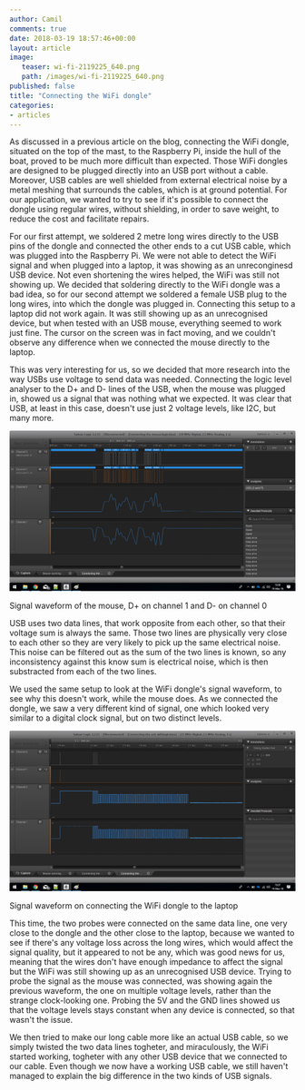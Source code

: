 ```yaml
---
author: Camil
comments: true
date: 2018-03-19 18:57:46+00:00
layout: article
image:
   teaser: wi-fi-2119225_640.png
   path: /images/wi-fi-2119225_640.png
published: false
title: "Connecting the WiFi dongle"
categories:
- articles
---
```


As discussed in a previous article on the blog, connecting the WiFi
dongle, situated on the top of the mast, to the Raspberry Pi, inside the
hull of the boat, proved to be much more difficult than expected.
Those WiFi dongles are designed to be plugged directly into an USB port
without a cable. Moreover, USB cables are well shielded from external 
electrical noise by a metal meshing that surrounds the cables, which is
at ground potential. For our application, we wanted to try to see if it's 
possible to connect the dongle using regular wires, without shielding, 
in order to save weight, to reduce the cost and facilitate repairs.

For our first attempt, we soldered 2 metre long wires directly to the USB 
pins of the dongle and connected the other ends to a cut USB cable, which 
was plugged into the Raspberry Pi. We were not able to detect the WiFi signal
and when plugged into a laptop, it was showing as an unreconginesd USB device.
Not even shortening the wires helped, the WiFi was still not showing up. We
decided that soldering directly to the WiFi dongle was a bad idea, so for our
second attempt we soldered a female USB plug to the long wires, into which the
dongle was plugged in. Connecting this setup to a laptop did not work again.
It was still showing up as an unrecognised device, but when tested with an USB mouse,
everything seemed to work just fine. The cursor on the screen was in fact moving,
and we couldn't observe any difference when we connected the mouse directly to the laptop.

This was very interesting for us, so we decided that more research into the 
way USBs use voltage to send data was needed. Connecting the logic level analyser
to the D+ and D- lines of the USB, when the mouse was plugged in, showed us a 
signal that was nothing what we expected. It was clear that USB, at least in this case,
doesn't use just 2 voltage levels, like I2C, but many more.

![USB mouse](/images/USB_mouse.png)

Signal waveform of the mouse, D+ on channel 1 and D- on channel 0

USB uses two data lines, that work opposite from each other, so that their voltage
sum is always the same. Those two lines are physically very close to each other so
they are very likely to pick up the same electrical noise. This noise can be filtered
out as the sum of the two lines is known, so any inconsistency against this know sum is
electrical noise, which is then substracted from each of the two lines.

We used the same setup to look at the WiFi dongle's signal waveform, to see why this doesn't
work, while the mouse does. As we connected the dongle, we saw a very different kind of
signal, one which looked very similar to a digital clock signal, but on two distinct levels.

![Wifi waveform](/images/USB_wifi.png)

Signal waveform on connecting the WiFi dongle to the laptop

This time, the two probes were connected on the same data line, one very close to the 
dongle and the other close to the laptop, because we wanted to see if there's any voltage
loss across the long wires, which would affect the signal quality, but it appeared to 
not be any, which was good news for us, meaning that the wires don't have enough impedance to affect the signal
but the WiFi was still showing up as an unrecognised
USB device. Trying to probe the signal as the mouse was connected, was showing again the 
previous waveform, the one on multiple voltage levels, rather than the strange clock-looking
one. Probing the 5V and the GND lines showed us that the voltage levels stays constant when
any device is connected, so that wasn't the issue.

We then tried to make our long cable more like an actual USB cable, so we simply twisted the 
two data lines togheter, and miraculously, the WiFi started working, togheter with any other
USB device that we connected to our cable. Even though we now have a working USB cable, we still
haven't managed to explain the big difference in the two kinds of USB signals.
